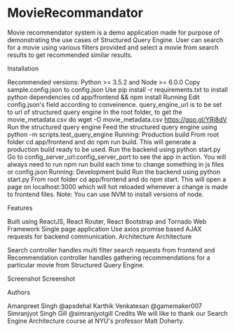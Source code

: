 # MovieRecommandator
 Movie recommendator system is a demo application made for purpose of demonstrating the use cases of Structured Query Engine. User can search for a movie using various filters provided and select a movie from search results to get recommended similar results.


Installation 

Recommended versions: Python >= 3.5.2 and Node >= 6.0.0
Copy sample.config.json to config.json
Use pip install -r requirements.txt to install python dependencies
cd app/frontend && npm install
Running
Edit config.json's field according to conveinence. query_engine_url is to be set to url of structured query engine
In the root folder, to get the movie_metadata.csv do wget -O movie_metadata.csv https://goo.gl/YRj8dV
Run the structured query engine
Feed the structured query engine using python -m scripts.test_query_engine
Running: Production build
From root folder cd app/frontend and do npm run build. This will generate a production build ready to be used.
Run the backend using python start.py
Go to config_server_url:config_server_port to see the app in action.
You will always need to run npm run build each time to change something in js files or config.json
Running: Development build
Run the backend using python start.py
From root folder cd app/frontend and do npm start. This will open a page on localhost:3000 which will hot reloaded whenever a change is made to frontend files.
Note: You can use NVM to install versions of node.

Features

Built using ReactJS, React Router, React Bootstrap and Tornado Web Framework
Single page application
Use axios promise based AJAX requests for backend communication.
Architecture
Architecture

Search controller handles multi filter search requests from frontend and Recommendation controller handles gathering recommendations for a particular movie from Structured Query Engine.

Screenshot
Screenshot

Authors

Amanpreet Singh @apsdehal
Karthik Venkatesan @gamemaker007
Simranjyot Singh Gill @simranjyotgill
Credits
We will like to thank our Search Engine Architecture course at NYU's professor Matt Doherty.

